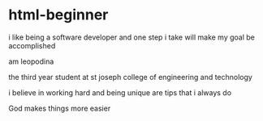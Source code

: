 # html-beginner
i like being a software developer and one step i take will make my goal be  accomplished

am leopodina

the third year student at st joseph college of engineering and technology

i believe in working hard and  being unique are tips that i always do

God makes things more easier
